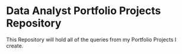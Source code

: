 # Data Analyst Portfolio Projects Repository
This Repository will hold all of the queries from my Portfolio Projects I create.
